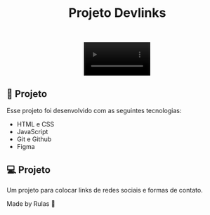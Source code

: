 <h1 align="center"> Projeto Devlinks </h1>


<br>

<p align="center">
  <video alt="faiska" src="./video/videos/Snaptik.app_7271238694550490374.mp4" width="30%" autoplay loop>
</p>

## 🚀 Projeto

Esse projeto foi desenvolvido com as seguintes tecnologias:

- HTML e CSS
- JavaScript
- Git e Github
- Figma

## 💻 Projeto

Um projeto para colocar links de redes sociais e formas de contato.

Made by Rulas :wave: